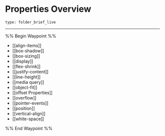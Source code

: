 # Properties Overview
 
```ccard
type: folder_brief_live
```
 
---

%% Begin Waypoint %%
- [[align-items]]
- [[box-shadow]]
- [[box-sizing]]
- [[display]]
- [[flex-shrink]]
- [[justify-content]]
- [[line-height]]
- [[media query]]
- [[object-fit]]
- [[offset Properties]]
- [[overflow]]
- [[pointer-events]]
- [[position]]
- [[vertical-align]]
- [[white-space]]

%% End Waypoint %%